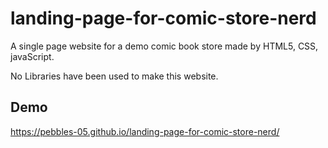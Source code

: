 
# landing-page-for-comic-store-nerd

A single page website for a demo comic book store made by  HTML5, CSS, javaScript.

No Libraries have been used to make this website.




## Demo

https://pebbles-05.github.io/landing-page-for-comic-store-nerd/


